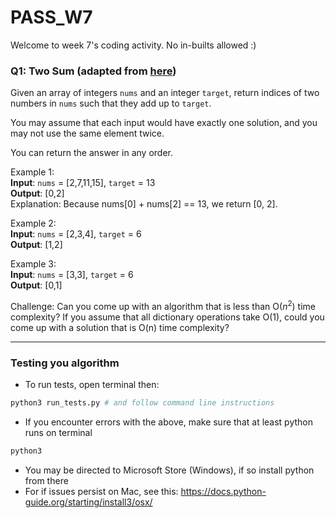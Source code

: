 # PASS_W7
Welcome to week 7's coding activity. No in-builts allowed :)


### Q1: Two Sum (adapted from [here](https://leetcode.com/problems/two-sum/))
Given an array of integers `nums` and an integer `target`, return indices of two numbers in `nums` such that they add up to `target`.

You may assume that each input would have exactly one solution, and you may not use the same element twice.

You can return the answer in any order.


Example 1:  
**Input**: `nums` = [2,7,11,15], `target` = 13  
**Output**: [0,2]  
Explanation: Because nums[0] + nums[2] == 13, we return [0, 2].

Example 2:  
**Input**: `nums` = [2,3,4], `target` = 6  
**Output**: [1,2]  


Example 3:  
**Input**: `nums` = [3,3], `target` = 6  
**Output**: [0,1]  


Challenge: Can you come up with an algorithm that is less than O($n^2$) time complexity? If you assume that all dictionary operations take O(1), could you come up with a solution that is O(n) time complexity? 


---
### Testing you algorithm
- To run tests, open terminal then:
```sh
python3 run_tests.py # and follow command line instructions
```

- If you encounter errors with the above, make sure that at least python runs on terminal
```sh
python3
```

- You may be directed to Microsoft Store (Windows), if so install python from there
- For if issues persist on Mac,  see this: https://docs.python-guide.org/starting/install3/osx/

